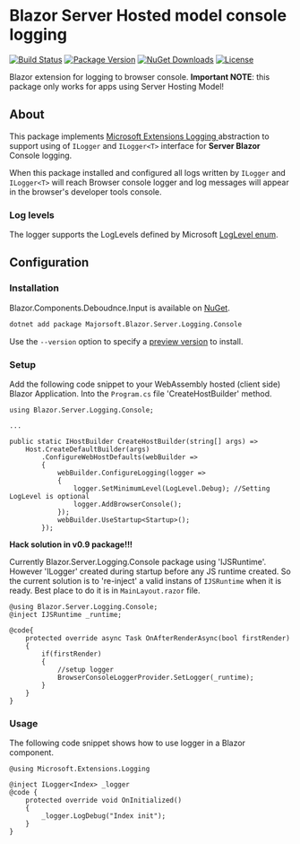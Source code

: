 Blazor Server Hosted model console logging
============
[![Build Status](https://dev.azure.com/major-soft/GitHub/_apis/build/status/majorimi.blazor-components?branchName=master)](https://dev.azure.com/major-soft/GitHub/_build/latest?definitionId=6)
[![Package Version](https://img.shields.io/nuget/v/Majorsoft.Blazor.Server.Logging.Console?label=Latest%20Version)](https://www.nuget.org/packages/Majorsoft.Blazor.Server.Logging.Console/)
[![NuGet Downloads](https://img.shields.io/nuget/dt/Majorsoft.Blazor.Server.Logging.Console?label=Downloads)](https://www.nuget.org/packages/Majorsoft.Blazor.Server.Logging.Console/)
[![License](https://img.shields.io/badge/License-MIT-green.svg)](https://github.com/majorimi/blazor-components/blob/master/LICENSE)

Blazor extension for logging to browser console. **Important NOTE**: this package only works for apps using Server Hosting Model!

## About

This package implements [Microsoft Extensions Logging ](https://github.com/dotnet/extensions/tree/master/src/Logging) abstraction to 
support using of `ILogger` and `ILogger<T>` interface for **Server Blazor** Console logging.

When this package installed and configured all logs written by `ILogger` and `ILogger<T>` will reach
Browser console logger and log messages will appear in the browser's developer tools console.

### Log levels

The logger supports the LogLevels defined by Microsoft [LogLevel enum](https://docs.microsoft.com/en-us/dotnet/api/microsoft.extensions.logging.loglevel?view=dotnet-plat-ext-3.1&viewFallbackFrom=netcore-3.1).

## Configuration

### Installation

Blazor.Components.Deboudnce.Input is available on [NuGet](https://www.nuget.org/packages/Majorsoft.Blazor.Server.Logging.Console/). 

```sh
dotnet add package Majorsoft.Blazor.Server.Logging.Console
```
Use the `--version` option to specify a [preview version](https://www.nuget.org/packages/Majorsoft.Blazor.Server.Logging.Consol/absoluteLatest) to install.

### Setup

Add the following code snippet to your WebAssembly hosted (client side) Blazor Application. 
Into the `Program.cs` file 'CreateHostBuilder' method.
```
using Blazor.Server.Logging.Console;

...

public static IHostBuilder CreateHostBuilder(string[] args) =>
	Host.CreateDefaultBuilder(args)
		.ConfigureWebHostDefaults(webBuilder =>
		{
			webBuilder.ConfigureLogging(logger =>
			{
				logger.SetMinimumLevel(LogLevel.Debug); //Setting LogLevel is optional
				logger.AddBrowserConsole();
			});
			webBuilder.UseStartup<Startup>();
		});
```

**Hack solution in v0.9 package!!!**

Currently Blazor.Server.Logging.Console package using 'IJSRuntime'. However 'ILogger' created during startup before any JS runtime created.
So the current solution is to 're-inject' a valid instans of `IJSRuntime` when it is ready. Best place to do it is in `MainLayout.razor` file.

```
@using Blazor.Server.Logging.Console;
@inject IJSRuntime _runtime;

@code{
	protected override async Task OnAfterRenderAsync(bool firstRender)
	{
		if(firstRender)
		{
			//setup logger
			BrowserConsoleLoggerProvider.SetLogger(_runtime);
		}
	}
}
```

### Usage

The following code snippet shows how to use logger in a Blazor component.
```
@using Microsoft.Extensions.Logging

@inject ILogger<Index> _logger
@code {
	protected override void OnInitialized()
	{
		_logger.LogDebug("Index init");
	}
}
```